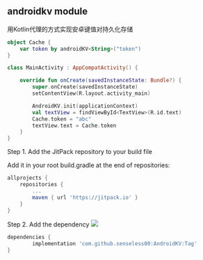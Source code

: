 ## androidkv module

用Kotlin代理的方式实现安卓键值对持久化存储

```kotlin
object Cache {
    var token by androidKV<String>("token")
}

class MainActivity : AppCompatActivity() {

    override fun onCreate(savedInstanceState: Bundle?) {
        super.onCreate(savedInstanceState)
        setContentView(R.layout.activity_main)

        AndroidKV.init(applicationContext)
        val textView = findViewById<TextView>(R.id.text)
        Cache.token = "abc"
        textView.text = Cache.token
    }
}
```
Step 1. Add the JitPack repository to your build file

Add it in your root build.gradle at the end of repositories:
```groovy
allprojects {
    repositories {
        ...
        maven { url 'https://jitpack.io' }
    }
}
```

Step 2. Add the dependency
[![](https://jitpack.io/v/senseless00/AndroidKV.svg)](https://jitpack.io/#senseless00/AndroidKV)
```groovy
dependencies {
        implementation 'com.github.senseless00:AndroidKV:Tag'
}
```